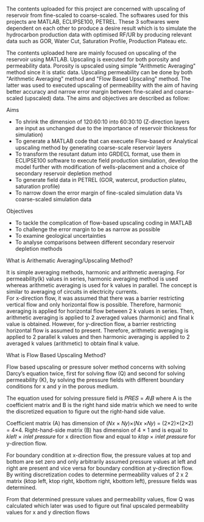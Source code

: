The contents uploaded for this project are concerned with upscaling of reservoir from fine-scaled to coarse-scaled. The softwares used for this projects are MATLAB, ECLIPSE100, PETREL.
These 3 softwares were dependent on each other to produce a desire result which is to simulate the hydrocarbon production data with optimised RF/UR by producing relevant data such as GOR, Water Cut,
Saturation Profile, Production Plateau etc.

The contents uploaded here are mainly focused on upscaling of the reservoir using MATLAB. Upscaling is executed for both porosity and permeability data. Porosity is upscaled using simple "Arithmetic Averaging" method since it is static data. Upscaling permeability can be done by both "Arithmetic Averaging" method and "Flow Based Upscaling" method. The latter was used to executed upscaling of permeability with the aim of having better accuracy and narrow error margin between fine-scaled and coarse-scaled (upscaled) data. The aims and objectives are described as follow:

Aims 
* To shrink the dimension of 120:60:10 into 60:30:10 (Z-direction layers are input as unchanged due to the importance of reservoir thickness for simulation)
* To generate a MATLAB code that can execuete Flow-based or Analytical upscaling method by generating coarse-scale reservoir layers
* To transform the resutant datum into GRDECL format, use them in ECLIPSE100 software to execute field production simulation, develop the model further with
  modification of wells-placement and a choice of secondary reservoir depletion method
* To generate field data in PETREL (GOR, watercut, production plateu, saturation profile)
* To narrow down the error margin of fine-scaled simulation data Vs coarse-scaled simulation data

Objectives
* To tackle the complication of flow-based upscaling coding in MATLAB
* To challenge the error margin to be as narrow as possible
* To examine geological uncertainties
* To analyse comparisons between different secondary reservoir depletion methods

What is Arithematic Averaging/Upscaling Method?

It is simple averaging methods, harmonic and arithmetic averaging. For 
permeability(k) values in series, harmonic averaging method is used whereas arithmetic averaging is used for k values in parallel. The concept is similar to averaging of circuits in electricity currents.  
For x-direction flow, it was assumed that there was a barrier restricting vertical flow and only horizontal flow is possible. Therefore, harmonic averaging is applied for horizontal flow between 2 k values in series. Then, arithmetic averaging is applied to 2 averaged values (harmonic) and final k value is obtained. 
However, for y-direction flow, a barrier restricting horizontal flow is assumed to present. Therefore, arithmetic averaging is applied to 2 parallel k values and then harmonic averaging is applied to 2 averaged k values (arithmetic) to obtain final k value.

What is Flow Based Upscaling Method?

Flow based upscaling or pressure solver method concerns with solving Darcy’s equation twice, first for solving flow (Q) and second for solving permeability (K), by solving the pressure fields with different boundary conditions for x and y in the porous medium. 

The equation used for solving pressure field is 𝑃𝑅𝐸𝑆 = 𝐴\𝐵 where A is the coefficient matrix and B is the right hand side matrix which we need to write the discretized equation to figure out the right-hand side value.  

Coefficient matrix (A) has dimension of (𝑁𝑥 × 𝑁𝑦)×(𝑁𝑥 ×𝑁𝑦) = (2×2)×(2×2) = 4×4. 
Right-hand-side matrix (B) has dimension of 4 × 1 and is equal to 𝑘𝑙𝑒𝑓𝑡 × 𝑖𝑛𝑙𝑒𝑡 𝑝𝑟𝑒𝑠𝑠𝑢𝑟𝑒 for x direction flow and equal to 𝑘𝑡𝑜𝑝 × 𝑖𝑛𝑙𝑒𝑡 𝑝𝑟𝑒𝑠𝑠𝑢𝑟𝑒 for y-direction flow. 

For boundary condition at x-direction flow, the pressure values at top and bottom are set zero and only arbitrarily assumed pressure values at left and right are present and vice versa for boundary condition at y-direction flow. By writing discretization codes to determine permeability values of 2 x 2 matrix (ktop left, ktop right, kbottom right, kbottom left), pressure fields was determined. 

From that determined pressure values and permeability values, flow Q was calculated which later was used to figure out final upscaled permeability values for x and y direction flows
